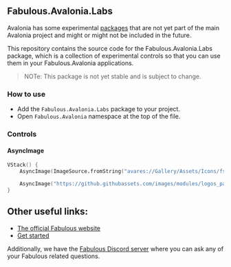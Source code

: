 ﻿## Fabulous.Avalonia.Labs

Avalonia has some experimental [packages](https://www.nuget.org/packages?q=Avalonia.Labs) that are not yet part of the main Avalonia project and might or might not be included in the future.

This repository contains the source code for the Fabulous.Avalonia.Labs package, which is a collection of experimental controls so that you can use them in your Fabulous.Avalonia applications.

> NOTe: This package is not yet stable and is subject to change.

### How to use
- Add the `Fabulous.Avalonia.Labs` package to your project.
- Open `Fabulous.Avalonia` namespace at the top of the file.

### Controls

#### AsyncImage
```fsharp
VStack() {
    AsyncImage(ImageSource.fromString("avares://Gallery/Assets/Icons/fsharp-icon.png"))

    AsyncImage("https://github.githubassets.com/images/modules/logos_page/GitHub-Mark.png")
}
```

## Other useful links:
- [The official Fabulous website](https://fabulous.dev)
- [Get started](https://docs.fabulous.dev/avalonia/get-started)

Additionally, we have the [Fabulous Discord server](https://discord.gg/bpTJMbSSYK) where you can ask any of your Fabulous related questions.